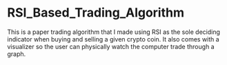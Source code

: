 # RSI_Based_Trading_Algorithm
This is a paper trading algorithm that I made using RSI as the sole deciding indicator when buying and selling a given crypto coin. It also comes with a visualizer so the user can physically watch the computer trade through a graph.
